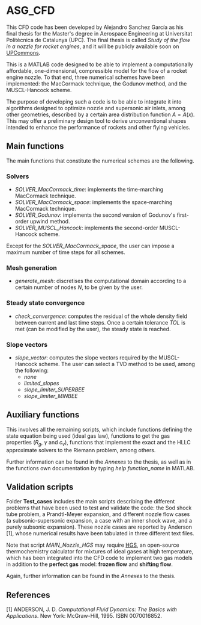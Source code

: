 # ASG_CFD

This CFD code has been developed by Alejandro Sanchez García as his final thesis for the Master's degree in Aerospace Engineering at Universitat Politècnica de Catalunya (UPC).
The final thesis is called *Study of the flow in a nozzle for rocket engines*, and it will be publicly available soon on [UPCommons](https://upcommons.upc.edu/).

This is a MATLAB code designed to be able to implement a computationally affordable, one-dimensional, compressible model for the flow of a rocket engine nozzle. To that end, three
numerical schemes have been implemented: the MacCormack technique, the Godunov method, and the MUSCL-Hancock scheme.

The purpose of developing such a code is to be able to integrate it into algorithms designed to optimize nozzle and supersonic air inlets, among other geometries, described by a certain
area distribution function $A = A(x)$. This may offer a preliminary design tool to derive unconventional shapes intended to enhance the performance of rockets and other flying vehicles.

## Main functions

The main functions that constitute the numerical schemes are the following.

### Solvers

- *SOLVER_MacCormack_time*: implements the time-marching MacCormack technique.
- *SOLVER_MacCormack_space*: implements the space-marching MacCormack technique.
- *SOLVER_Godunov*: implements the second version of Godunov's first-order upwind method.
- *SOLVER_MUSCL_Hancock*: implements the second-order MUSCL-Hancock scheme.

Except for the *SOLVER_MacCormack_space*, the user can impose a maximum number of time steps for all schemes.

### Mesh generation

- *generate_mesh*: discretises the computational domain according to a certain number of nodes $N$, to be given by the user.

### Steady state convergence

- *check_convergence*: computes the residual of the whole density field between current and last time steps. Once a certain tolerance $TOL$ is met (can be modified by the user), the steady state is reached.

### Slope vectors

- *slope_vector*: computes the slope vectors required by the MUSCL-Hancock scheme. The user can select a TVD method to be used, among the following:
  - *none*
  - *limited_slopes*
  - *slope_limiter_SUPERBEE*
  - *slope_limiter_MINBEE*
 
## Auxiliary functions

This involves all the remaining scripts, which include functions defining the state equation being used (ideal gas law), functions to get the gas properties ($R_g$, $\gamma$ and $c_v$), functions that implement
the exact and the HLLC approximate solvers to the Riemann problem, among others.

Further information can be found in the *Annexes* to the thesis, as well as in the functions own documentation by typing *help function_name* in MATLAB.

## Validation scripts

Folder **Test_cases** includes the main scripts describing the different problems that have been used to test and validate the code: the Sod shock tube problem, a Prandtl-Meyer expansion, and different nozzle flow cases (a subsonic-supersonic expansion, a case with
an inner shock wave, and a purely subsonic expansion). These nozzle cases are reported by Anderson [1], whose numerical results have been tabulated in three different text files.

Note that script *MAIN_Nozzle_HGS* may require [HGS](https://github.com/ManelSoria/HGS), an open-source thermochemistry calculator for mixtures of ideal gases at high temperature, which has been integrated into the CFD code to implement two gas models in addition
to the **perfect gas** model: **frozen flow** and **shifting flow**.

Again, further information can be found in the *Annexes* to the thesis.

## References

[1]  ANDERSON, J. D. *Computational Fluid Dynamics: The Basics with Applications*. New York: McGraw-Hill, 1995. ISBN 0070016852.
